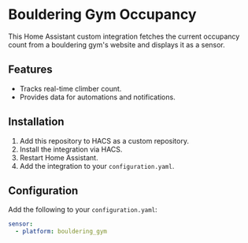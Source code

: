 # Bouldering Gym Occupancy

This Home Assistant custom integration fetches the current occupancy count from a bouldering gym's website and displays it as a sensor.

## Features
- Tracks real-time climber count.
- Provides data for automations and notifications.

## Installation

1. Add this repository to HACS as a custom repository.
2. Install the integration via HACS.
3. Restart Home Assistant.
4. Add the integration to your `configuration.yaml`.

## Configuration

Add the following to your `configuration.yaml`:

```yaml
sensor:
  - platform: bouldering_gym
